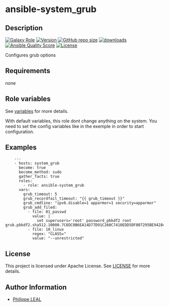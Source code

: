 # ansible-system_grub

## Description

[![Galaxy Role](https://img.shields.io/badge/galaxy-system_grub-purple?style=flat)](https://galaxy.ansible.com/lotusnoir/system_grub)
[![Version](https://img.shields.io/github/release/lotusnoir/ansible-system_grub.svg)](https://github.com/lotusnoir/ansible-system_grub/releases/latest)
[![GitHub repo size](https://img.shields.io/github/repo-size/lotusnoir/ansible-system_grub?color=orange&style=flat)](https://galaxy.ansible.com/lotusnoir/system_grub)
[![downloads](https://img.shields.io/ansible/role/d/)](https://galaxy.ansible.com/lotusnoir/system_grub)
[![Ansible Quality Score](https://img.shields.io/ansible/quality/)](https://galaxy.ansible.com/lotusnoir/system_grub)
[![License](https://img.shields.io/badge/license-Apache--2.0-brightgreen?style=flat)](https://opensource.org/licenses/Apache-2.0)

Configures grub options

## Requirements

none

## Role variables

See [variables](/defaults/main.yml) for more details.

With default variables, this role dont change anything on the system. You need to set the config variables like in the exemple in order to start configuration.

## Examples

        ---
        - hosts: system_grub
          become: true
          become_method: sudo
          gather_facts: true
          roles:
            - role: ansible-system_grub
          vars: 
            grub_timeout: 5
            grub_recordfail_timeout: "{{ grub_timeout }}"
            grub_cmdline: "ipv6.disable=1 apparmor=1 security=apparmor"
            grub_add_filed:
              - file: 01_passwd
                value: |
                  set superusers='root' password_pbkdf2 root grub.pbkdf2.sha512.10000.7C6DC0B6EA14D77D91C260C7410EDD5DF807295BE94284911EEB9C44BBAC0DD86B5606CC8C89BCB3FF4D91F39CDBF091B7C8923372B95BABB7170507D7AED9E6.D6F0E45D0B978919786C1BBAC888E8E38EEE28B454BCC93008D314974F7788C8E4C614C090862CEA4AFA841493131BDC8CD3642E8034F2C542FD87ADFB574797
              - file: 10_linux
                regex: "CLASS="
                value: "--unrestricted"



## License

This project is licensed under Apache License. See [LICENSE](/LICENSE) for more details.

## Author Information

- [Philippe LEAL](https://github.com/lotusnoir)
